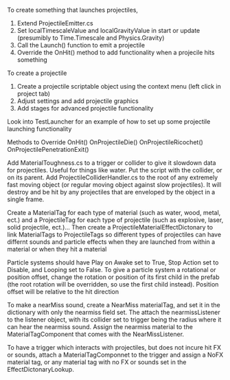 To create something that launches projectiles, 
1. Extend ProjectileEmitter.cs
2. Set localTimescaleValue and localGravityValue in start or update (presumibly to Time.Timescale and Physics.Gravity)
3. Call the Launch() function to emit a projectile
4. Override the OnHit() method to add functionality when a projecile hits something

To create a projectile
1. Create a projectile scriptable object using the context menu (left click in project tab)
2. Adjust settings and add projectile graphics
3. Add stages for advanced projectile functionality

Look into TestLauncher for an example of how to set up some projectile launching functionality

Methods to Override
OnHit()
OnProjectileDie()
OnProjectileRicochet()
OnProjectilePenetrationExit()

Add MaterialToughness.cs to a trigger or collider to give it slowdown data for projectiles. Useful for things like water. Put the script with the collider, or on its parent.
Add ProjectileColliderHandler.cs to the root of any extremely fast moving object (or regular moving object against slow projectiles). It will destroy and be hit by any projectiles that are enveloped by the object in a single frame.

Create a MaterialTag for each type of material (such as water, wood, metal, ect.) and a ProjectileTag for each type of projectile (such as explosive, laser, solid projectile, ect.)...
Then create a ProjectileMaterialEffectDictonary to link MaterialTags to ProjectileTags so different types of projectiles can have differnt sounds and particle effects when they are launched from within a material or when they hit a material

Particle systems should have Play on Awake set to True, Stop Action set to Disable, and Looping set to False.
To give a particle system a rotational or position offset, change the rotation or position of its first child in the prefab (the root rotation will be overridden, so use the first child instead). Position offset will be relative to the hit direction

To make a nearMiss sound, create a NearMiss materialTag, and set it in the dictionary with only the nearmiss field set. The attach the nearmissListener to the listener object, with its collider set to trigger being the radius where it can hear the nearmiss sound. Assign the nearmiss material to the MaterialTagComponent that comes with the NearMissListener.

To have a trigger which interacts with projectiles, but does not incure hit FX or sounds, attach a MaterialTagComponnet to the trigger and assign a NoFX material tag, or any material tag with no FX or sounds set in the EffectDictonaryLookup.
